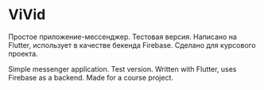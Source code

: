 # ViVid

Простое приложение-мессенджер. Тестовая версия.
Написано на Flutter, использует в качестве бекенда Firebase.
Сделано для курсового проекта.

Simple messenger application. Test version.
Written with Flutter, uses Firebase as a backend.
Made for a course project.
